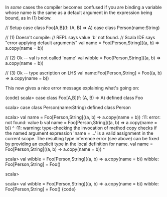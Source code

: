 In *some* cases the compiler becomes confused if you are binding a variable whose name is the same as a default argument in the expression being bound, as in (1) below.

// Setup
case class Foo[A,B](f: (A, B) => A)
case class Person(name:String)

// (1) Doesn't compile: 
//     REPL says value 'b' not found. 
//     Scala IDE says "error applying default arguments" 
val name = Foo[Person,String]((a, b) => a.copy(name = b))

// (2) Ok -- val is not called 'name'
val wibble = Foo[Person,String]((a, b) => a.copy(name = b))

// (3) Ok -- type ascription on LHS
val name:Foo[Person,String] = Foo((a, b) => a.copy(name = b))



This now gives a nice error message explaining what's going on:

{code}
scala> case class Foo[A,B](f: (A, B) => A)
defined class Foo

scala> case class Person(name:String)
defined class Person

scala> val name = Foo[Person,String]((a, b) => a.copy(name = b))
<console>:11: error: not found: value b
       val name = Foo[Person,String]((a, b) => a.copy(name = b))
                                                             ^
<console>:11: warning: type-checking the invocation of method copy checks if the named argument expression 'name = ...' is a valid assignment
in the current scope. The resulting type inference error (see above) can be fixed by providing an explicit type in the local definition for name.
       val name = Foo[Person,String]((a, b) => a.copy(name = b))
                                                           ^

scala> val wibble = Foo[Person,String]((a, b) => a.copy(name = b))
wibble: Foo[Person,String] = Foo(<function2>)

scala> 

scala> val wibble = Foo[Person,String]((a, b) => a.copy(name = b))
wibble: Foo[Person,String] = Foo(<function2>)
{code}
